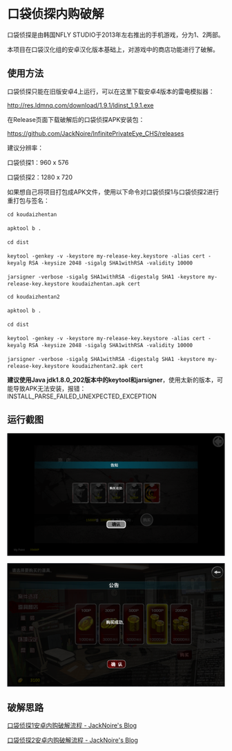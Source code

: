 # 口袋侦探内购破解

口袋侦探是由韩国NFLY STUDIO于2013年左右推出的手机游戏，分为1、2两部。

本项目在口袋汉化组的安卓汉化版本基础上，对游戏中的商店功能进行了破解。

## 使用方法

口袋侦探只能在旧版安卓4上运行，可以在这里下载安卓4版本的雷电模拟器：

http://res.ldmnq.com/download/1.9.1/ldinst_1.9.1.exe

在Release页面下载破解后的口袋侦探APK安装包：

https://github.com/JackNoire/InfinitePrivateEye_CHS/releases

建议分辨率：

口袋侦探1：960 x 576

口袋侦探2：1280 x 720

如果想自己将项目打包成APK文件，使用以下命令对口袋侦探1与口袋侦探2进行重打包与签名：

```
cd koudaizhentan

apktool b .

cd dist

keytool -genkey -v -keystore my-release-key.keystore -alias cert -keyalg RSA -keysize 2048 -sigalg SHA1withRSA -validity 10000

jarsigner -verbose -sigalg SHA1withRSA -digestalg SHA1 -keystore my-release-key.keystore koudaizhentan.apk cert
```

```
cd koudaizhentan2

apktool b .

cd dist

keytool -genkey -v -keystore my-release-key.keystore -alias cert -keyalg RSA -keysize 2048 -sigalg SHA1withRSA -validity 10000

jarsigner -verbose -sigalg SHA1withRSA -digestalg SHA1 -keystore my-release-key.keystore koudaizhentan2.apk cert
```

**建议使用Java jdk1.8.0_202版本中的keytool和jarsigner**，使用太新的版本，可能导致APK无法安装，报错：INSTALL_PARSE_FAILED_UNEXPECTED_EXCEPTION

## 运行截图

![](screenshots/1.png)

![](screenshots/2.png)

## 破解思路

[口袋侦探1安卓内购破解流程 - JackNoire's Blog](https://jacknoire.github.io/2024/02/22/crack-koudaizhentan-1/)

[口袋侦探2安卓内购破解流程 - JackNoire's Blog](https://jacknoire.github.io/2024/02/22/crack-koudaizhentan-2/)
